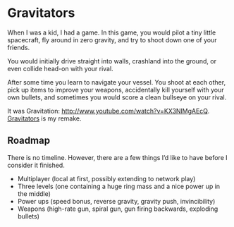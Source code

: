 # Gravitators

When I was a kid, I had a game. In this game, you would pilot a tiny little spacecraft, fly around in zero gravity, and try to shoot down one of your friends.

You would initially drive straight into walls, crashland into the ground, or even collide head-on with your rival.

After some time you learn to navigate your vessel. You shoot at each other, pick up items to improve your weapons, accidentally kill yourself with your own bullets, and sometimes you would score a clean bullseye on your rival.

It was Gravitation: <http://www.youtube.com/watch?v=KX3NlMgAEcQ>. [Gravitators](http://gravitators.herokuapp.com/) is my remake.

## Roadmap

There is no timeline. However, there are a few things I’d like to have before I consider it finished.

- Multiplayer (local at first, possibly extending to network play)
- Three levels (one containing a huge ring mass and a nice power up in the middle)
- Power ups (speed bonus, reverse gravity, gravity push, invincibility)
- Weapons (high-rate gun, spiral gun, gun firing backwards, exploding bullets)
